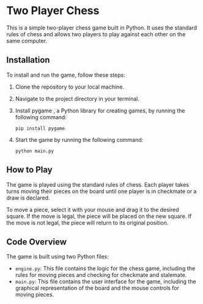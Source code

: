# Two Player Chess

This is a simple two-player chess game built in Python. It uses the standard rules of chess and allows two players to play against each other on the same computer.

## Installation

To install and run the game, follow these steps:

1. Clone the repository to your local machine.
2. Navigate to the project directory in your terminal.
3. Install pygame , a Python library for creating games, by running the following command:

    ```
    pip install pygame
    ```

4. Start the game by running the following command:

    ```
    python main.py
    ```

## How to Play

The game is played using the standard rules of chess. Each player takes turns moving their pieces on the board until one player is in checkmate or a draw is declared.

To move a piece, select it with your mouse and drag it to the desired square. If the move is legal, the piece will be placed on the new square. If the move is not legal, the piece will return to its original position.

## Code Overview

The game is built using two Python files:

- `engine.py`: This file contains the logic for the chess game, including the rules for moving pieces and checking for checkmate and stalemate.
- `main.py`: This file contains the user interface for the game, including the graphical representation of the board and the mouse controls for moving pieces.
